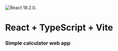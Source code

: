 ![React 18.2.0.](https://img.shields.io/badge/React-18.2.0-blue")

# React + TypeScript + Vite

### Simple calculator web app
